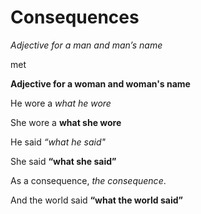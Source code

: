 # Consequences

*Adjective for a man and man’s name*

met

**Adjective for a woman and woman's name**

He wore a *what he wore*

She wore a **what she wore**

He said *“what he said"*

She said **“what she said”**

As a consequence, *the consequence*.

And the world said **“what the world said”**
